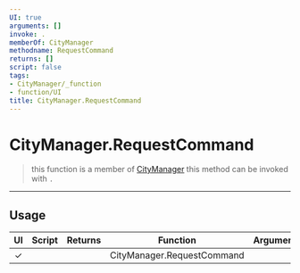 ```yaml
---
UI: true
arguments: []
invoke: .
memberOf: CityManager
methodname: RequestCommand
returns: []
script: false
tags:
- CityManager/_function
- function/UI
title: CityManager.RequestCommand
---
```

# CityManager.RequestCommand
> this function is a member of [CityManager](civ-6/lua/CityManager.md)
> this method can be invoked with `.`
-----
## Usage
|  UI | Script | Returns | Function | Arguments |
|:---:|:------:|-------:|:--------:|:---------|
|✓| ||CityManager.RequestCommand||
